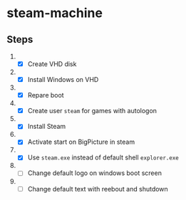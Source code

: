 # steam-machine

## Steps

1. - [x] Create VHD disk
2. - [x] Install Windows on VHD
3. - [x] Repare boot
4. - [x] Create user `steam` for games with autologon
5. - [x] Install Steam
6. - [x] Activate start on BigPicture in steam
7. - [x] Use `steam.exe` instead of default shell `explorer.exe`
8. - [ ] Change default logo on windows boot screen
9. - [ ] Change default text with reebout and shutdown
